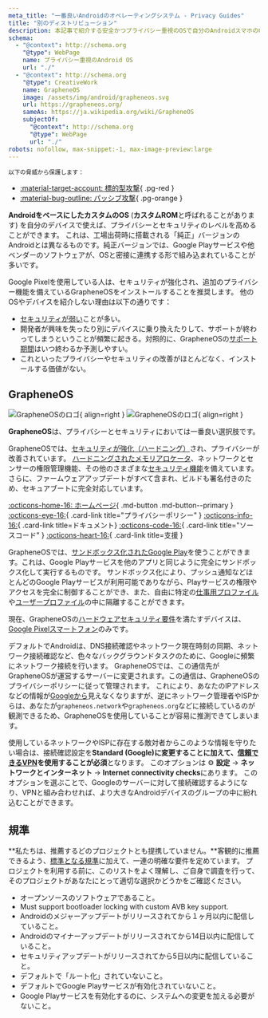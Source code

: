 ```yaml
---
meta_title: "一番良いAndroidのオペレーティングシステム - Privacy Guides"
title: "別のディストリビューション"
description: 本記事で紹介する安全かつプライバシー重視のOSで自分のAndroidスマホのOSを置き換えることができます。
schema:
  - "@context": http://schema.org
    "@type": WebPage
    name: プライバシー重視のAndroid OS
    url: "./"
  - "@context": http://schema.org
    "@type": CreativeWork
    name: GrapheneOS
    image: /assets/img/android/grapheneos.svg
    url: https://grapheneos.org/
    sameAs: https://ja.wikipedia.org/wiki/GrapheneOS
    subjectOf:
      "@context": http://schema.org
      "@type": WebPage
      url: "./"
robots: nofollow, max-snippet:-1, max-image-preview:large
---
```


<small>以下の脅威から保護します：</small>

- [:material-target-account: 標的型攻撃](../basics/common-threats.md#attacks-against-specific-individuals){ .pg-red }
- [:material-bug-outline: パッシブ攻撃](../basics/common-threats.md#security-and-privacy){ .pg-orange }

**AndroidをベースにしたカスタムのOS** (**カスタムROM**と呼ばれることがあります) を自分のデバイスで使えば、プライバシーとセキュリティのレベルを高めることができます。 これは、工場出荷時に搭載される「純正」バージョンのAndroidとは異なるものです。純正バージョンでは、Google Playサービスや他ベンダーのソフトウェアが、OSと密接に連携する形で組み込まれていることが多いです。

Google Pixelを使用している人は、セキュリティが強化され、追加のプライバシー機能を備えているGrapheneOSをインストールすることを推奨します。 他のOSやデバイスを紹介しない理由は以下の通りです：

- [セキュリティが弱い](index.md#install-a-custom-distribution)ことが多い。
- 開発者が興味を失ったり別にデバイスに乗り換えたりして、サポートが終わってしまうということが頻繁に起きる。対照的に、GrapheneOSの[サポート期間](https://grapheneos.org/faq#device-lifetime)はいつ終わるか予測しやすい。
- これといったプライバシーやセキュリティの改善がほとんどなく、インストールする価値がない。

## GrapheneOS

<div class="admonition recommendation" markdown>

![GrapheneOSのロゴ](../assets/img/android/grapheneos.svg#only-light){ align=right }
![GrapheneOSのロゴ](../assets/img/android/grapheneos-dark.svg#only-dark){ align=right }

**GrapheneOS**は、プライバシーとセキュリティにおいては一番良い選択肢です。

GrapheneOSでは、[セキュリティが強化（ハードニング）](https://ja.wikipedia.org/wiki/%E3%83%8F%E3%83%BC%E3%83%89%E3%83%8B%E3%83%B3%E3%82%B0)され、プライバシーが改善されています。 [ハードニングされたメモリアロケータ](https://github.com/GrapheneOS/hardened_malloc)、ネットワークとセンサーの権限管理機能、その他のさまざまな[セキュリティ機能](https://grapheneos.org/features)を備えています。 さらに、ファームウェアアップデートがすべて含まれ、ビルドも署名付きのため、セキュアブートに完全対応しています。

[:octicons-home-16: ホームページ](https://grapheneos.org){ .md-button .md-button--primary }
[:octicons-eye-16:](https://grapheneos.org/faq#privacy-policy){ .card-link title="プライバシーポリシー" }
[:octicons-info-16:](https://grapheneos.org/faq){ .card-link title=ドキュメント}
[:octicons-code-16:](https://grapheneos.org/source){ .card-link title="ソースコード" }
[:octicons-heart-16:](https://grapheneos.org/donate){ .card-link title=支援 }

</div>

GrapheneOSでは、[サンドボックス化されたGoogle Play](https://grapheneos.org/usage#sandboxed-google-play)を使うことができます。これは、Google Playサービスを他のアプリと同じように完全にサンドボックス化して実行するものです。 サンドボックス化により、プッシュ通知などほとんどのGoogle Playサービスが利用可能でありながら、Playサービスの権限やアクセスを完全に制御することができ、また、自由に特定の[仕事用プロファイル](../os/android-overview.md#work-profile)や[ユーザープロファイル](../os/android-overview.md#user-profiles)の中に隔離することができます。

現在、GrapheneOSの[ハードウェアセキュリティ要件](https://grapheneos.org/faq#future-devices)を満たすデバイスは、[Google Pixelスマートフォン](../mobile-phones.md#google-pixel)のみです。

デフォルトでAndroidは、DNS接続確認やネットワーク現在時刻の同期、ネットワーク接続確認など、色々なバックグラウンドタスクのために、Googleに頻繁にネットワーク接続を行います。 GrapheneOSでは、この通信先がGrapheneOSが運営するサーバーに変更されます。この通信は、GrapheneOSのプライバシーポリシーに従って管理されます。 これにより、あなたのIPアドレスなどの情報が[Googleから](../basics/common-threats.md#privacy-from-service-providers)見えなくなりますが、逆にネットワーク管理者やISPからは、あなたが`grapheneos.network`や`grapheneos.org`などに接続しているのが観測できるため、GrapheneOSを使用していることが容易に推測できてしまいます。

使用しているネットワークやISPに存在する敵対者からこのような情報を守りたい場合は、接続確認設定を**Standard (Google)**に変更することに加えて、[信頼できるVPN](../vpn.md)を使用することが**必須**となります。 このオプションは :gear: **設定** → **ネットワークとインターネット** → **Internet connectivity checks**にあります。 このオプションを選ぶことで、Googleのサーバーに対して接続確認するようになり、VPNと組み合わせれば、より大きなAndroidデバイスのグループの中に紛れ込むことができます。

## 規準

\*\*私たちは、推薦するどのプロジェクトとも提携していません。\*\*客観的に推薦できるよう、[標準となる規準](../about/criteria.md)に加えて、一連の明確な要件を定めています。 プロジェクトを利用する前に、このリストをよく理解し、ご自身で調査を行って、そのプロジェクトがあなたにとって適切な選択かどうかをご確認ください。

- オープンソースのソフトウェアであること。
- Must support bootloader locking with custom AVB key support.
- Androidのメジャーアップデートがリリースされてから１ヶ月以内に配信していること。
- Androidのマイナーアップデートがリリースされてから14日以内に配信していること。
- セキュリティアップデートがリリースされてから5日以内に配信していること。
- デフォルトで「ルート化」されていないこと。
- デフォルトでGoogle Playサービスが有効化されていないこと。
- Google Playサービスを有効化するのに、システムへの変更を加える必要がないこと。
